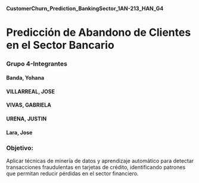 #### CustomerChurn_Prediction_BankingSector_1AN-213_HAN_G4
# Predicción de Abandono de Clientes en el Sector Bancario
### Grupo 4-Integrantes
#### Banda, Yohana
#### VILLARREAL, JOSE
#### VIVAS, GABRIELA
#### URENA, JUSTIN
#### Lara, Jose
### Objetivo: 
Aplicar técnicas de minería de datos y aprendizaje automático para detectar transacciones 
fraudulentas en tarjetas de crédito, identificando patrones que permitan reducir pérdidas en el 
sector financiero.
